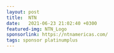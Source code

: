 ```yaml
---
layout: post
title:  NTN
date:   2021-06-23 21:02:40 +0300
featured-img: NTN_Logo
sponsorlink: https://ntnamericas.com/
tags: sponsor platinumplus
---
```

